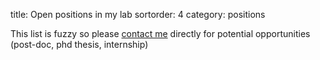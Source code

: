 title: Open positions in my lab
sortorder: 4
category: positions

<!-- - Engineer to work on [scikit-learn](http://scikit-learn.org)
- PhD/Post-doc positions on machine learning and signal processing with applications in neuroimaging (MEG, EEG)
-->

This list is fuzzy so please [contact me](mailto:joseph.salmon@umontpellier.fr) directly for potential opportunities (post-doc, phd thesis, internship)
